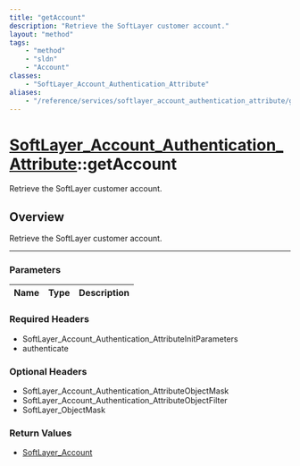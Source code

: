 ```yaml
---
title: "getAccount"
description: "Retrieve the SoftLayer customer account."
layout: "method"
tags:
    - "method"
    - "sldn"
    - "Account"
classes:
    - "SoftLayer_Account_Authentication_Attribute"
aliases:
    - "/reference/services/softlayer_account_authentication_attribute/getAccount"
---
```

# [SoftLayer_Account_Authentication_Attribute](/reference/services/SoftLayer_Account_Authentication_Attribute)::getAccount

Retrieve the SoftLayer customer account.


## Overview 
Retrieve the SoftLayer customer account.

-----

### Parameters 
|Name | Type | Description |
| --- | --- | --- |


### Required Headers
* SoftLayer_Account_Authentication_AttributeInitParameters
* authenticate


### Optional Headers
* SoftLayer_Account_Authentication_AttributeObjectMask
* SoftLayer_Account_Authentication_AttributeObjectFilter
* SoftLayer_ObjectMask

### Return Values
* <a href='/reference/datatypes/SoftLayer_Account'>SoftLayer_Account </a>




